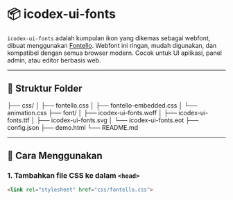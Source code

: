 # 📦 icodex-ui-fonts

`icodex-ui-fonts` adalah kumpulan ikon yang dikemas sebagai webfont, dibuat menggunakan [Fontello](https://fontello.com). Webfont ini ringan, mudah digunakan, dan kompatibel dengan semua browser modern. Cocok untuk UI aplikasi, panel admin, atau editor berbasis web.

---

## 📁 Struktur Folder

├── css/
│ ├── fontello.css
│ ├── fontello-embedded.css
│ └── animation.css
├── font/
│ ├── icodex-ui-fonts.woff
│ ├── icodex-ui-fonts.ttf
│ ├── icodex-ui-fonts.svg
│ └── icodex-ui-fonts.eot
├── config.json
├── demo.html
└── README.md


---

## 🚀 Cara Menggunakan

### 1. Tambahkan file CSS ke dalam `<head>`

```html
<link rel="stylesheet" href="css/fontello.css">

